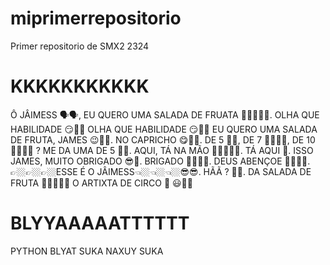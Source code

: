 
# miprimerrepositorio

Primer repositorio de SMX2 2324

# KKKKKKKKKKK

Ô JÂIMESS 🗣🗣, EU QUERO UMA SALADA DE FRUATA 🍌🍏🍇🍓🤤. OLHA QUE HABILIDADE 😏🤠🧐 OLHA QUE HABILIDADE 😏🤠🧐 EU QUERO UMA SALADA DE FRUTA, JAMES 😉🍏🍇. NO CAPRICHO 😋👌🏼. DE 5 🖐🏼, DE 7 🖐🏼✌🏼, DE 10 🖐🏼🤚🏼 ? ME DA UMA DE 5 🤚🏼. AQUI, TÁ NA MÃO 👨🏼‍🍳🤝🍹. TÁ AQUI 🍹. ISSO JAMES, MUITO OBRIGADO 😎🤝. BRIGADO 👌🏼👍🏼. DEUS ABENÇOE 🙏🏼🙏🏼. 👉🏼👉🏼👉🏼ESSE É O JÂIMESS👈🏼👈🏼👈🏼😎😎. HÃÃ ? 🤨🤨. DA SALADA DE FRUTA 🍇🍹👨🏼‍🍳 O ARTIXTA DE CIRCO 🎪 😃🫱🏼

# BLYYAAAAATTTTTT

PYTHON BLYAT SUKA NAXUY SUKA
